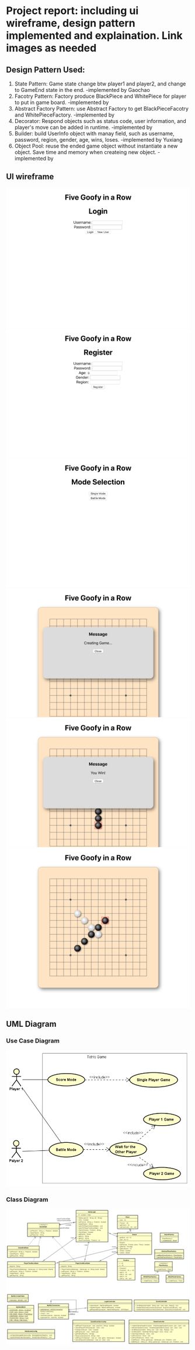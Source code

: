 # Project report: including ui wireframe, design pattern implemented and explaination. Link images as needed

## Design Pattern Used:
1. State Pattern:  Game state change btw player1 and player2, and change to GameEnd state in the end. -implemented by Gaochao
2. Facotry Pattern:  Factory produce BlackPiece and WhitePiece for player to put in game board. -implemented by
3. Abstract Factory Pattern: use Abstract Factory to get BlackPieceFacotry and WhitePieceFactory. -implemented by
4. Decorator: Respond objects such as status code, user information, and player's move can be added in runtime. -implemented by 
5. Builder: build UserInfo object with manay field, such as username, password, region, gender, age, wins, loses. -implemented by Yuxiang
6. Object Pool: reuse the ended game object without instantiate a new object. Save time and memory when createing new object. -implemented by

## UI wireframe

![](screenshots/login.png)
![](screenshots/register.png)
![](screenshots/mode.png)
![](screenshots/game.png)
![](screenshots/win.png)
![](screenshots/board.png)

## UML Diagram

### Use Case Diagram
![alt text](https://github.com/nguyensjsu/sp19-202-goofy-object/blob/master/docs/Use%20Case%20Diagram.png)

### Class Diagram
![alt text](https://github.com/nguyensjsu/sp19-202-goofy-object/blob/master/docs/Class%20Diagram.png)
